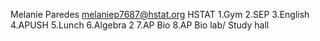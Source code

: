 Melanie Paredes
melaniep7687@hstat.org
HSTAT
1.Gym
2.SEP
3.English 
4.APUSH
5.Lunch 
6.Algebra 2 
7.AP Bio
8.AP Bio lab/ Study hall 